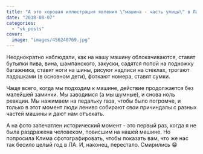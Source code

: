 ```yaml
---
title: "А это хорошая иллюстрация явления \"машина - часть улицы\" в Латинской Америке."
date: "2018-08-07"
categories: 
  - "vk_posts"
cover:
  image: "images/456240769.jpg"
---
```


Неоднократно наблюдали, как на нашу машину облокачиваются, ставят бутылки пива, вина, шампанского, закуски, садятся попой на подножку багажника, ставят ноги на шины, рисуют надписи на стеклах, трогают ладошками (в основном дети), фоткают номера, ставят сумки.

<!--more-->

Чаще всего, когда мы подходим к машине, действие продолжается без малейшей заминки. Мы заводимся (а мы шумные), и снова ноль реакции. Мы нажимаем на педальку газа, чтобы было погромче, и только в этот момент люди лениво собирают свои причиндалы с разных частей машины и дают нам отъехать.

А на фото запечатлен исторический момент - это первый раз, когда я не была раздражена человеком, повисшим на нашей машине. Но попросила Клима сфотографировать, чтобы показать вам, что же нас так бесило целый год в ЛА. И, наконец, перестало. Смирились 😁
